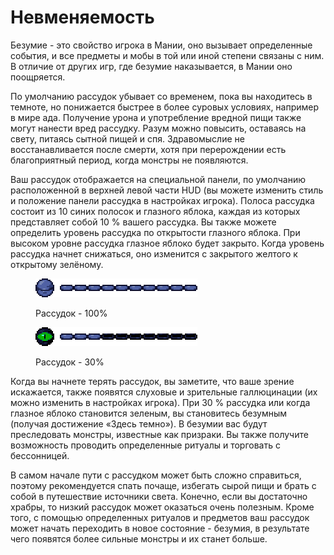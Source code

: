 # Невменяемость

Безумие - это свойство игрока в Мании, оно вызывает определенные события, и все предметы и мобы в той или иной степени связаны с ним. В отличие от других игр, где безумие наказывается, в Мании оно поощряется.

По умолчанию рассудок убывает со временем, пока вы находитесь в темноте, но понижается быстрее в более суровых условиях, например в мире ада. Получение урона и употребление вредной пищи также могут нанести вред рассудку. Разум можно повысить, оставаясь на свету, питаясь сытной пищей и спя. Здравомыслие не восстанавливается после смерти, хотя при перерождении есть благоприятный период, когда монстры не появляются.

Ваш рассудок отображается на специальной панели, по умолчанию расположенной в верхней левой части HUD (вы можете изменить стиль и положение панели рассудка в настройках игрока). Полоса рассудка состоит из 10 синих полосок и глазного яблока, каждая из которых представляет собой 10 % вашего рассудка. Вы также можете определить уровень рассудка по открытости глазного яблока. При высоком уровне рассудка глазное яблоко будет закрыто. Когда уровень рассудка начнет снижаться, оно изменится с закрытого желтого к открытому зелёному.

<figure><img src="../../../.gitbook/assets/Sanity_100 (2).png" alt=""><figcaption><p>Рассудок - 100%</p></figcaption></figure>

<figure><img src="../../../.gitbook/assets/Sanity_30.png" alt=""><figcaption><p>Рассудок  - 30%</p></figcaption></figure>

Когда вы начнете терять рассудок, вы заметите, что ваше зрение искажается, также появятся слуховые и зрительные галлюцинации (их можно изменить в настройках игрока). При 30 % рассудка или когда глазное яблоко становится зеленым, вы становитесь безумным (получая достижение «Здесь темно»). В безумии вас будут преследовать монстры, известные как призраки. Вы также получите возможность проводить определенные ритуалы и торговать с бессонницей.

В самом начале пути с рассудком может быть сложно справиться, поэтому рекомендуется спать почаще, избегать сырой пищи и брать с собой в путешествие источники света. Конечно, если вы достаточно храбры, то низкий рассудок может оказаться очень полезным. Кроме того, с помощью определенных ритуалов и предметов ваш рассудок может начать переходить в новое состояние - безумия, в результате чего появятся более сильные монстры и их станет больше.
